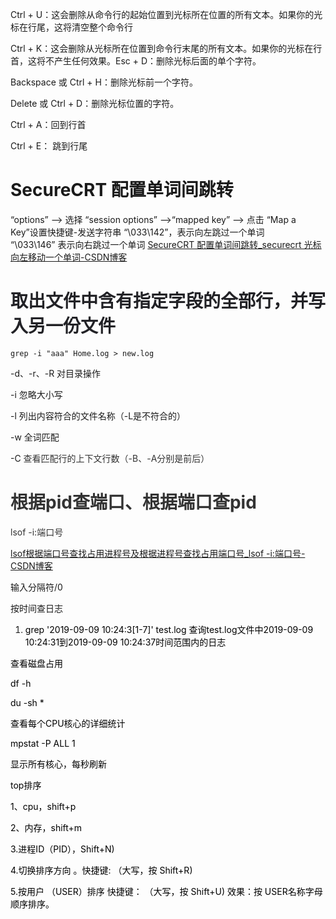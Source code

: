 Ctrl + U：这会删除从命令行的起始位置到光标所在位置的所有文本。如果你的光标在行尾，这将清空整个命令行

Ctrl + K：这会删除从光标所在位置到命令行末尾的所有文本。如果你的光标在行首，这将不产生任何效果。Esc + D：删除光标后面的单个字符。

Backspace 或 Ctrl + H：删除光标前一个字符。

Delete 或 Ctrl + D：删除光标位置的字符。

Ctrl + A：回到行首

Ctrl + E： 跳到行尾


# SecureCRT 配置单词间跳转
“options” --> 选择 “session options” -->“mapped key” --> 点击 “Map a Key”设置快捷键-发送字符串
“\033\142”，表示向左跳过一个单词  
“\033\146” 表示向右跳过一个单词
[SecureCRT 配置单词间跳转_securecrt 光标向左移动一个单词-CSDN博客](https://blog.csdn.net/D1179869625/article/details/130749531)



# <font style="color:rgb(34, 34, 38);">取出文件中含有指定字段的全部行，并写入另一份文件</font>
```shell
grep -i "aaa" Home.log > new.log  
```

-d、-r、-R 对目录操作 

-i 忽略大小写

-l 列出内容符合的文件名称（-L是不符合的）

-w 全词匹配

-C <font style="color:rgb(51, 51, 51);">查看匹配行的上下文行数（-B、-A分别是前后）</font>

<font style="color:rgb(51, 51, 51);"></font>

# <font style="color:rgb(51, 51, 51);">根据pid查端口、根据端口查pid</font>
<font style="color:rgb(51, 51, 51);">lsof -i:端口号</font>

[lsof根据端口号查找占用进程号及根据进程号查找占用端口号_lsof -i:端口号-CSDN博客](https://blog.csdn.net/tterminator/article/details/113201328)



输入分隔符/0





按时间查日志

1. <font style="color:rgb(0, 0, 0);">grep   '2019-09-09 10:24:3[1-7]'   test.log    查询test.log文件中2019-09-09 10:24:31到2019-09-09 10:24:37时间范围内的日志</font>

<font style="color:rgb(0, 0, 0);">查看磁盘占用</font>

<font style="color:rgb(0, 0, 0);">df -h</font>

<font style="color:rgb(0, 0, 0);">du -sh *</font>

<font style="color:rgb(0, 0, 0);"></font>

<font style="color:rgb(0, 0, 0);"></font>

<font style="color:rgb(0, 0, 0);">查看每个CPU核心的详细统计</font>

<font style="color:rgb(0, 0, 0);">mpstat -P ALL 1</font>

<font style="color:rgb(0, 0, 0);">显示所有核心，每秒刷新</font>

<font style="color:rgb(0, 0, 0);"></font>

<font style="color:rgb(0, 0, 0);">top排序</font>

<font style="color:rgb(0, 0, 0);">1、cpu，shift+p</font>

<font style="color:rgb(0, 0, 0);">2、内存，shift+m</font>

<font style="color:rgb(0, 0, 0);">3.进程ID（PID），Shift+N) </font>

<font style="color:rgb(0, 0, 0);">4.切换排序方向 。快捷键: （大写，按 Shift+R) </font>

<font style="color:rgb(0, 0, 0);">5.按用户 （USER）排序 快捷键： （大写，按 Shift+U) 效果：按 USER名称字母顺序排序。</font>

